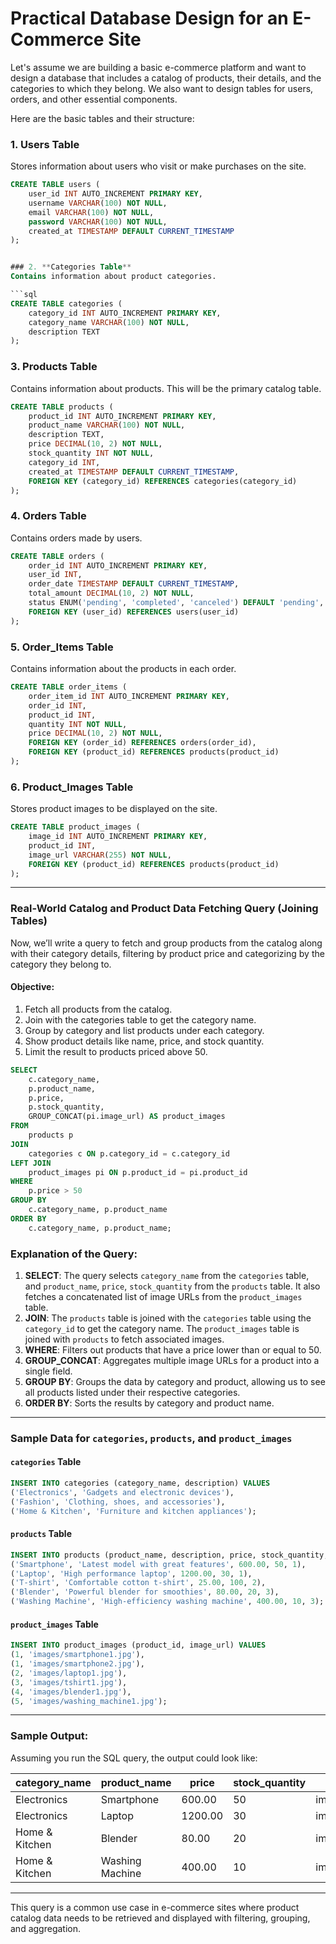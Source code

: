 
# Practical Database Design for an E-Commerce Site

Let's assume we are building a basic e-commerce platform and want to design a database that includes a catalog of products, their details, and the categories to which they belong. We also want to design tables for users, orders, and other essential components.

Here are the basic tables and their structure:

### 1. **Users Table**
Stores information about users who visit or make purchases on the site.

```sql
CREATE TABLE users (
    user_id INT AUTO_INCREMENT PRIMARY KEY,
    username VARCHAR(100) NOT NULL,
    email VARCHAR(100) NOT NULL,
    password VARCHAR(100) NOT NULL,
    created_at TIMESTAMP DEFAULT CURRENT_TIMESTAMP
);


### 2. **Categories Table**
Contains information about product categories.

```sql
CREATE TABLE categories (
    category_id INT AUTO_INCREMENT PRIMARY KEY,
    category_name VARCHAR(100) NOT NULL,
    description TEXT
);
```

### 3. **Products Table**
Contains information about products. This will be the primary catalog table.

```sql
CREATE TABLE products (
    product_id INT AUTO_INCREMENT PRIMARY KEY,
    product_name VARCHAR(100) NOT NULL,
    description TEXT,
    price DECIMAL(10, 2) NOT NULL,
    stock_quantity INT NOT NULL,
    category_id INT,
    created_at TIMESTAMP DEFAULT CURRENT_TIMESTAMP,
    FOREIGN KEY (category_id) REFERENCES categories(category_id)
);
```

### 4. **Orders Table**
Contains orders made by users.

```sql
CREATE TABLE orders (
    order_id INT AUTO_INCREMENT PRIMARY KEY,
    user_id INT,
    order_date TIMESTAMP DEFAULT CURRENT_TIMESTAMP,
    total_amount DECIMAL(10, 2) NOT NULL,
    status ENUM('pending', 'completed', 'canceled') DEFAULT 'pending',
    FOREIGN KEY (user_id) REFERENCES users(user_id)
);
```

### 5. **Order_Items Table**
Contains information about the products in each order.

```sql
CREATE TABLE order_items (
    order_item_id INT AUTO_INCREMENT PRIMARY KEY,
    order_id INT,
    product_id INT,
    quantity INT NOT NULL,
    price DECIMAL(10, 2) NOT NULL,
    FOREIGN KEY (order_id) REFERENCES orders(order_id),
    FOREIGN KEY (product_id) REFERENCES products(product_id)
);
```

### 6. **Product_Images Table**
Stores product images to be displayed on the site.

```sql
CREATE TABLE product_images (
    image_id INT AUTO_INCREMENT PRIMARY KEY,
    product_id INT,
    image_url VARCHAR(255) NOT NULL,
    FOREIGN KEY (product_id) REFERENCES products(product_id)
);
```

---

### Real-World Catalog and Product Data Fetching Query (Joining Tables)

Now, we’ll write a query to fetch and group products from the catalog along with their category details, filtering by product price and categorizing by the category they belong to. 

#### Objective:
1. Fetch all products from the catalog.
2. Join with the categories table to get the category name.
3. Group by category and list products under each category.
4. Show product details like name, price, and stock quantity.
5. Limit the result to products priced above 50.

```sql
SELECT 
    c.category_name,
    p.product_name,
    p.price,
    p.stock_quantity,
    GROUP_CONCAT(pi.image_url) AS product_images
FROM 
    products p
JOIN 
    categories c ON p.category_id = c.category_id
LEFT JOIN 
    product_images pi ON p.product_id = pi.product_id
WHERE 
    p.price > 50
GROUP BY 
    c.category_name, p.product_name
ORDER BY 
    c.category_name, p.product_name;
```

### Explanation of the Query:
1. **SELECT**: The query selects `category_name` from the `categories` table, and `product_name`, `price`, `stock_quantity` from the `products` table. It also fetches a concatenated list of image URLs from the `product_images` table.
2. **JOIN**: The `products` table is joined with the `categories` table using the `category_id` to get the category name. The `product_images` table is joined with `products` to fetch associated images.
3. **WHERE**: Filters out products that have a price lower than or equal to 50.
4. **GROUP_CONCAT**: Aggregates multiple image URLs for a product into a single field.
5. **GROUP BY**: Groups the data by category and product, allowing us to see all products listed under their respective categories.
6. **ORDER BY**: Sorts the results by category and product name.

---

### Sample Data for `categories`, `products`, and `product_images`

#### `categories` Table
```sql
INSERT INTO categories (category_name, description) VALUES
('Electronics', 'Gadgets and electronic devices'),
('Fashion', 'Clothing, shoes, and accessories'),
('Home & Kitchen', 'Furniture and kitchen appliances');
```

#### `products` Table
```sql
INSERT INTO products (product_name, description, price, stock_quantity, category_id) VALUES
('Smartphone', 'Latest model with great features', 600.00, 50, 1),
('Laptop', 'High performance laptop', 1200.00, 30, 1),
('T-shirt', 'Comfortable cotton t-shirt', 25.00, 100, 2),
('Blender', 'Powerful blender for smoothies', 80.00, 20, 3),
('Washing Machine', 'High-efficiency washing machine', 400.00, 10, 3);
```

#### `product_images` Table
```sql
INSERT INTO product_images (product_id, image_url) VALUES
(1, 'images/smartphone1.jpg'),
(1, 'images/smartphone2.jpg'),
(2, 'images/laptop1.jpg'),
(3, 'images/tshirt1.jpg'),
(4, 'images/blender1.jpg'),
(5, 'images/washing_machine1.jpg');
```

---

### Sample Output:

Assuming you run the SQL query, the output could look like:

| category_name  | product_name | price | stock_quantity | product_images                                      |
|----------------|--------------|-------|----------------|-----------------------------------------------------|
| Electronics    | Smartphone   | 600.00| 50             | images/smartphone1.jpg,images/smartphone2.jpg        |
| Electronics    | Laptop       | 1200.00| 30            | images/laptop1.jpg                                  |
| Home & Kitchen | Blender      | 80.00 | 20             | images/blender1.jpg                                 |
| Home & Kitchen | Washing Machine | 400.00 | 10         | images/washing_machine1.jpg                         |

---

This query is a common use case in e-commerce sites where product catalog data needs to be retrieved and displayed with filtering, grouping, and aggregation.
```
